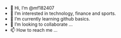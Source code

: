 - 👋 Hi, I’m @mf182407
- 👀 I’m interested in technology, finance and sports.
- 🌱 I’m currently learning github basics.
- 💞️ I’m looking to collaborate ...
- 📫 How to reach me ...

<!---
mf182407/mf182407 is a ✨ special ✨ repository because its `README.md` (this file) appears on your GitHub profile.
You can click the Preview link to take a look at your changes.
--->

